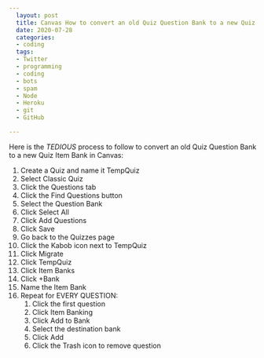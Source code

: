 ```yaml
---
  layout: post
  title: Canvas How to convert an old Quiz Question Bank to a new Quiz Item Bank
  date: 2020-07-28
  categories:
  - coding
  tags:
  - Twitter
  - programming
  - coding
  - bots
  - spam
  - Node
  - Heroku
  - git
  - GitHub

---
```


Here is the *TEDIOUS* process to follow to convert an old Quiz Question Bank to a new Quiz Item Bank in Canvas:

  1. Create a Quiz and name it TempQuiz
  1. Select Classic Quiz
  1. Click the Questions tab
  1. Click the Find Questions button
  1. Select the Question Bank
  1. Click Select All
  1. Click Add Questions
  1. Click Save
  1. Go back to the Quizzes page
  1. Click the Kabob icon next to TempQuiz
  1. Click Migrate
  1. Click TempQuiz
  1. Click Item Banks
  1. Click +Bank
  1. Name the Item Bank
  1. Repeat for EVERY QUESTION:
      1. Click the first question
      1. Click Item Banking
      1. Click Add to Bank
      1. Select the destination bank
      1. Click Add
      1. Click the Trash icon to remove question
